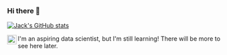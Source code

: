 ### Hi there 👋 


[![Jack's GitHub stats](https://github-readme-stats.vercel.app/api?username=jack-white9)](https://github.com/jack-white9/github-readme-stats)

<a href="https://www.linkedin.com/in/jack-white-2001">
  <img align="left" alt="Jack's LinkedIn" width="22px" src="https://raw.githubusercontent.com/peterthehan/peterthehan/master/assets/linkedin.svg">
</a>
  
<p>I'm an aspiring data scientist, but I'm still learning! There will be more to see here later.</p>

